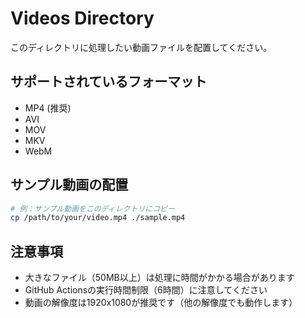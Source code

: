 # Videos Directory

このディレクトリに処理したい動画ファイルを配置してください。

## サポートされているフォーマット

- MP4 (推奨)
- AVI
- MOV
- MKV
- WebM

## サンプル動画の配置

```bash
# 例：サンプル動画をこのディレクトリにコピー
cp /path/to/your/video.mp4 ./sample.mp4
```

## 注意事項

- 大きなファイル（50MB以上）は処理に時間がかかる場合があります
- GitHub Actionsの実行時間制限（6時間）に注意してください
- 動画の解像度は1920x1080が推奨です（他の解像度でも動作します）